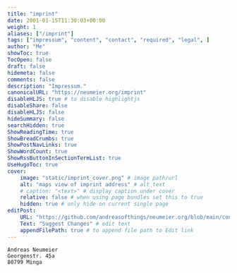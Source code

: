 ```yaml
---
title: "imprint"
date: 2001-01-15T11:30:03+00:00
weight: 1
aliases: ["/imprint"]
tags: ["impressum", "content", "contact", "required", "legal", ]
author: "Me"
showToc: true
TocOpen: false
draft: false
hidemeta: false
comments: false
description: "Impressum."
canonicalURL: "https://neumeier.org/imprint"
disableHLJS: true # to disable highlightjs
disableShare: false
disableHLJS: false
hideSummary: false
searchHidden: true
ShowReadingTime: true
ShowBreadCrumbs: true
ShowPostNavLinks: true
ShowWordCount: true
ShowRssButtonInSectionTermList: true
UseHugoToc: true
cover:
    image: "static/imprint_cover.png" # image path/url
    alt: "maps view of imprint address" # alt text
    # caption: "<text>" # display caption under cover
    relative: false # when using page bundles set this to true
    hidden: true # only hide on current single page
editPost:
    URL: "https://github.com/andreasofthings/neumeier.org/blob/main/content/posts/imprint.md"
    Text: "Suggest Changes" # edit text
    appendFilePath: true # to append file path to Edit link
---
```


    Andreas Neumeier
    Georgenstr. 45a
    80799 Minga

